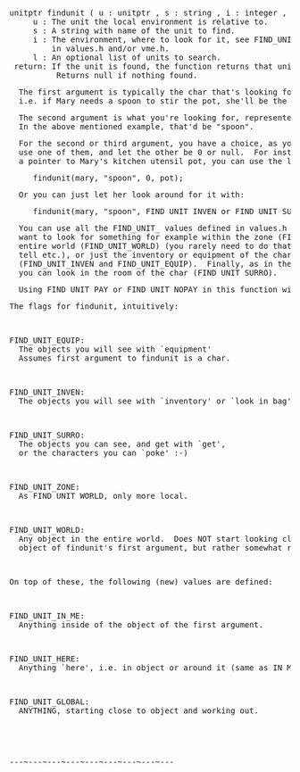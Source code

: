 <div class="mw-parser-output"><p><br />
<span id="bffindu"></span>
</p>
<pre>unitptr findunit ( u&#160;: unitptr , s&#160;: string , i&#160;: integer , l&#160;: unitptr )
     u&#160;: The unit the local environment is relative to.
     s&#160;: A string with name of the unit to find.
     i&#160;: The environment, where to look for it, see FIND_UNIT_*
         in values.h and/or vme.h.
     l&#160;: An optional list of units to search.
 return: If the unit is found, the function returns that unit.
          Returns null if nothing found.
</pre>
<pre>  The first argument is typically the char that's looking for something,
  i.e. if Mary needs a spoon to stir the pot, she'll be the first argument.
</pre>
<pre>  The second argument is what you're looking for, represented by a string.
  In the above mentioned example, that'd be "spoon".
</pre>
<pre>  For the second or third argument, you have a choice, as you'll only need to
  use one of them, and let the other be 0 or null.  For instance, if you have
  a pointer to Mary's kitchen utensil pot, you can use the line:
</pre>
<pre>     findunit(mary, "spoon", 0, pot);
</pre>
<pre>  Or you can just let her look around for it with:
</pre>
<pre>     findunit(mary, "spoon", FIND_UNIT_INVEN or FIND_UNIT_SURRO, null);
</pre>
<pre>  You can use all the FIND_UNIT_ values defined in values.h and/or vme.h, if you
  want to look for something for example within the zone (FIND_UNIT_ZONE), the
  entire world (FIND_UNIT_WORLD) (you rarely need to do that, it's mainly for
  tell etc.), or just the inventory or equipment of the char in question
  (FIND_UNIT_INVEN and FIND_UNIT_EQUIP).  Finally, as in the example above,
  you can look in the room of the char (FIND_UNIT_SURRO).
</pre>
<pre>  Using FIND_UNIT_PAY or FIND_UNIT_NOPAY in this function will be ignored.
</pre>
<pre>The flags for findunit, intuitively:
</pre>
<p><br />
</p>
<pre>FIND_UNIT_EQUIP:
  The objects you will see with `equipment'
  Assumes first argument to findunit is a char.
</pre>
<p><br />
</p>
<pre>FIND_UNIT_INVEN:
  The objects you will see with `inventory' or `look in bag'
</pre>
<p><br />
</p>
<pre>FIND_UNIT_SURRO:
  The objects you can see, and get with `get',
  or the characters you can `poke'&#160;:-)
</pre>
<p><br />
</p>
<pre>FIND_UNIT_ZONE:
  As FIND_UNIT_WORLD, only more local.
</pre>
<p><br />
</p>
<pre>FIND_UNIT_WORLD:
  Any object in the entire world.  Does NOT start looking close to the
  object of findunit's first argument, but rather somewhat randomly.
</pre>
<p><br />
</p>
<pre>On top of these, the following (new) values are defined:
</pre>
<p><br />
</p>
<pre>FIND_UNIT_IN_ME:
  Anything inside of the object of the first argument.
</pre>
<p><br />
</p>
<pre>FIND_UNIT_HERE:
  Anything `here', i.e. in object or around it (same as IN_ME + SURRO)
</pre>
<p><br />
</p>
<pre>FIND_UNIT_GLOBAL:
  ANYTHING, starting close to object and working out.
</pre>
<p><br />
</p><p><br />
</p>
<pre>---~---~---~---~---~---~---~---~---
</pre></div>